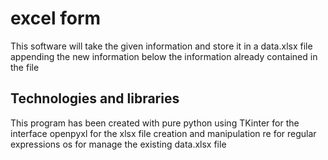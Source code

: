 # excel form
This software will take the given information and store it in a data.xlsx file appending the new information below the information already contained in the file

## Technologies and libraries
This program has been created with pure python using
TKinter for the interface
openpyxl for the xlsx file creation and manipulation
re for regular expressions
os for manage the existing data.xlsx file